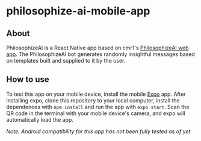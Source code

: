 # philosophize-ai-mobile-app

## About

PhilosophizeAI is a React Native app based on cmr1's [PhilosophizeAI web app](https://github.com/cmr1/philosophize-ai). The PhilosophizeAI bot generates randomly insightful messages based on templates built and supplied to it by the user.

## How to use
To test this app on your mobile device, install the mobile [Expo](https://expo.io/) app.
After installing expo, clone this repository to your local computer, install the dependences with `npm install` and run the app with `expo start`. Scan the QR code in the terminal with your mobile device's camera, and expo will automatically load the app.

*Note: Android compatibility for this app has not been fully tested as of yet*
